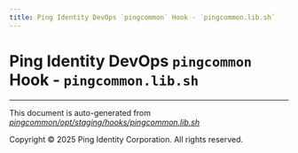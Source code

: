 ```yaml
---
title: Ping Identity DevOps `pingcommon` Hook - `pingcommon.lib.sh`
---
```


# Ping Identity DevOps `pingcommon` Hook - `pingcommon.lib.sh`

---
This document is auto-generated from _[pingcommon/opt/staging/hooks/pingcommon.lib.sh](https://github.com/pingidentity/pingidentity-docker-builds/blob/master/pingcommon/opt/staging/hooks/pingcommon.lib.sh)_

Copyright © 2025 Ping Identity Corporation. All rights reserved.
